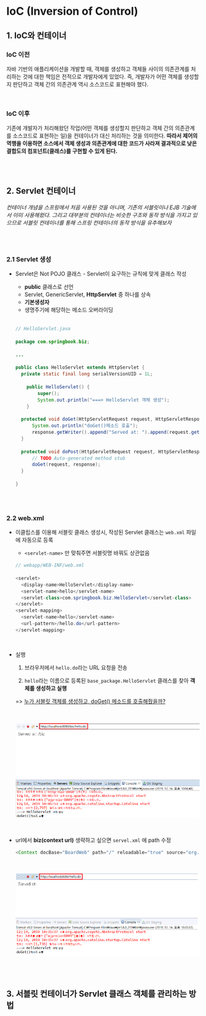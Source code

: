 # IoC (Inversion of Control)

## 1. IoC와 컨테이너

### IoC 이전

자바 기반의 애플리케이션을 개발할 때, 객체를 생성하고 객체들 사이의 의존관계를 처리하는 것에 대한 책임은 전적으로 개발자에게 있었다. 즉, 개발자가 어떤 객체를 생성할지 판단하고 객체 간의 의존관계 역시 소스코드로 표현해야 했다. 

<br>

### IoC 이후

기존에 개발자가 처리해왔던 작업(어떤 객체를 생성할지 판단하고 객체 간의 의존관계를 소스코드로 표현하는 일)을 컨테이너가 대신 처리하는 것을 의미한다. **따라서 제어의 역행을 이용하면 소스에서 객체 생성과 의존관계에 대한 코드가 사라져 결과적으로 낮은 결합도의 컴포넌트(클래스)를 구현할 수 있게 된다.**

<br>

<br>

## 2. Servlet 컨테이너

###### 컨테이너 개념을 스프링에서 처음 사용된 것을 아니며, 기존의 서블릿이나 EJB 기술에서 이미 사용해왔다. 그리고 대부분의 컨테이너는 비슷한 구조와 동작 방식을 가지고 있으므로 서블릿 컨테이너를 통해 스프링 컨테이너의 동작 방식을 유추해보자

<br>

### 2.1 Servlet 생성

- Servlet은 Not POJO 클래스 - Servlet이 요구하는 규칙에 맞게 클래스 작성

  - **public** 클래스로 선언
  - Servlet, GenericServlet, **HttpServlet** 중 하나를 상속
  - **기본생성자**
  - 생명주기에 해당하는 메소드 오버라이딩

  <br>

  ```java
  // HelloServlet.java
  
  package com.springbook.biz;
  
  ...
      
  public class HelloServlet extends HttpServlet {
  	private static final long serialVersionUID = 1L;
  
      public HelloServlet() {
          super();
          System.out.println("===> HelloServlet 객체 생성");
      }
  
  	protected void doGet(HttpServletRequest request, HttpServletResponse response) throws ServletException, IOException {
  		System.out.println("doGet()메소드 호출");
  		response.getWriter().append("Served at: ").append(request.getContextPath());
  	}
  
  	protected void doPost(HttpServletRequest request, HttpServletResponse response) throws ServletException, IOException {
  		// TODO Auto-generated method stub
  		doGet(request, response);
  	}
  
  }
  ```

  <br>

  <br>

### 2.2 web.xml

- 이클립스를 이용해 서블릿 클래스 생성시, 작성된 Servlet 클래스는 `web.xml` 파일에 자동으로 등록

  - `<servlet-name>` 만 맞춰주면 서블릿명 바꿔도 상관없음

  ```java
  // webapp/WEB-INF/web.xml
  
  <servlet>
    <display-name>HelloServlet</display-name>
    <servlet-name>hello</servlet-name>
    <servlet-class>com.springbook.biz.HelloServlet</servlet-class>
  </servlet>
  <servlet-mapping>
    <servlet-name>hello</servlet-name>
    <url-pattern>/hello.do</url-pattern>
  </servlet-mapping>
  ```

  <br>

- 실행

  1. 브라우저에서 `hello.do`라는 URL 요청을 전송

  2.  `hello`라는 이름으로 등록된 `base_package.HelloServlet` 클래스를 찾아 **객체를 생성하고 실행**

     => [누가 서블릿 객체를 생성하고, doGet() 메소드를 호출해줬을까?](#3.-서블릿-컨테이너가-Servlet-클래스-객체를-관리하는-방법)

  <br>

  ![1576329760627](images/1576329760627.png)

  <br>

- url에서 **biz(context url)** 생략하고 싶으면 `servel.xml` 에 path 수정

  ```java
  <Context docBase="BoardWeb" path="/" reloadable="true" source="org.eclipse.jst.jee.server:BoardWeb"/>
  ```

  <br>

  ![1576330703245](images/1576330703245.png)

<br>

<br>

## 3. 서블릿 컨테이너가 Servlet 클래스 객체를 관리하는 방법